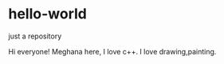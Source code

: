 # hello-world
just a repository

Hi everyone!
  Meghana here, I love c++.
  I love drawing,painting.
